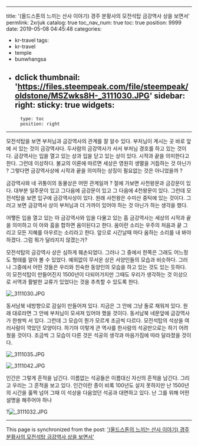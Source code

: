 
---
title: '(올드스톤의 느끼는 산사 이야기) 경주 분황사의 모전석탑 금강역사 상을 보면서'
permlink: 2xrjuk
catalog: true
toc_nav_num: true
toc: true
position: 9999
date: 2019-05-08 04:45:48
categories:
- kr-travel
tags:
- kr-travel
- temple
- bunwhangsa
- dclick
thumbnail: 'https://files.steempeak.com/file/steempeak/oldstone/MSZwks8H-_3111030.JPG'
sidebar:
    right:
        sticky: true
widgets:
    -
        type: toc
        position: right
---



모전석탑을 보면 부처님과 금강역사의 관계를 잘 알수 있다. 부처님이 계시는 곳 바로 앞에 서 있는 것이 금강역사다. 두사람의 금강역사가 서서 부처님 경호를 하고 있는 것이다. 금강역사는 입을 열고 있는 상과 입을 닫고 있는 상이 있다. 시작과 끝을 의미한다고 한다. 그런데 이상하다. 불교의 이론에 따르면 세상은 영원히 생멸을 거듭하는 것 아닌가 ? 그렇다면 금강역사상에 시작과 끝을 의미하는 상징이 필요없는 것은 아니었을까 ? 

금강역사와 네 귀퉁이의 동물상은 어떤 관계일까 ? 절에 가보면 사천왕문과 금강문이 있다. 대부분 일주문이 있고 그다음에 금강문이 있고 그 다음에 4천왕문이 있다. 그런데 모전석탑을 보면 입구에 금강역사상이 있다. 원래 사천왕은 수미산 중턱에 있는 것이다. 그러고 보면 금강역사 상이 부처님과 더 가까이 있어야 하는 것 아닌가 하는 생각을 했다. 

어쨓든 입을 열고 있는 아 금강역사와 입을 다물고 있는 흠 금강역사는 세상의 시작과 끝을 의미하고 이 아와 흠을 합하면 옴이된다고 한다. 옴이란 소리는 우주의 처음과 끝 그리고 모든 지혜를 아우르는 소리라고 한다. 앞으로 시간날때 마다 옴하는 소리를 내 봐야하겠다. 그럼 뭐가 달라지지 않겠는가?

모전석탑의 금강역사 상은 심하게 훼손되었다. 그러나 그 중에서 한쪽은 그래도 어느정도 형태를 알아 볼 수 있었다. 예외없이 무서운 상은 서양인들의 모습과 비슷하다. 그러나 그중에서 어떤 것들은 우리와 친숙한 동양인의 모습을 하고 있는 것도 있는 듯하다. 이 모전석탑이 만들어진지 1500년이 다되어가지만 그때도 우리가 생각하는 것 이상으로 서역과 활발한 교류가 있었다는 것을 추측할 수 있도록 한다. 

![_3111030.JPG](https://files.steempeak.com/file/steempeak/oldstone/MSZwks8H-_3111030.JPG)


동서남북 네방향으로 감실이 만들어져 있다. 지금은 그 안에 그냥 돌로 채워져 있다. 원래 대로라면 그 안에 부처님이 모셔져 있어야 했을 것이다. 동서남북 네문앞에 금강역사가 한쌍씩 서 있다. 그런데 그 모습이 뭔가 모르게 조금씩 다르다. 모전석탑의 석상을 여러사람이 깍았던 모양이다. 하기야 이렇게 큰 역사를 한사람의 석공만으로는 하기 어려웠을 것이다. 조금씩 그 모습이 다른 것은 석공의 생각과 마음가짐에 따라 달라졌을 것이다.

![_3111035.JPG](https://files.steempeak.com/file/steempeak/oldstone/M1YmCDfK-_3111035.JPG)

![_3111042.JPG](https://files.steempeak.com/file/steempeak/oldstone/pwiHapkg-_3111042.JPG)

인간은 그렇게 흔적을 남긴다. 이름없는 석공들은 이름대신 자신의 흔적을 남긴다. 그리고 우리는 그 흔적을 보고 있다. 인간이란 종이 비록 100년도 살지 못하지만 난 1500년의 시간을 훌쩍 넘어 그때 이 석상을 다음었던 석공과 대면하고 있다. 난 그를 위해 어떤 설명을 해주어야 하나

 ?![_3111032.JPG](https://files.steempeak.com/file/steempeak/oldstone/Rh3vWVKd-_3111032.JPG)


- - -

This page is synchronized from the post: ['(올드스톤의 느끼는 산사 이야기) 경주 분황사의 모전석탑 금강역사 상을 보면서'](https://steemit.com/@oldstone/2xrjuk)
